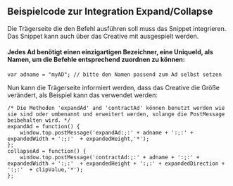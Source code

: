 ## Beispielcode zur Integration Expand/Collapse

Die Trägerseite die den Befehl ausführen soll muss das Snippet integrieren. Das Snippet kann auch über das Creative mit ausgespielt werden.

#### Jedes Ad benötigt einen einzigartigen Bezeichner, eine UniqueId, als Namen, um die Befehle entsprechend zuordnen zu können:
```
var adname = "myAD"; // bitte den Namen passend zum Ad selbst setzen
```

Nun kann die Trägerseite informiert werden, dass das Creative die Größe verändert, als Beispiel kann das verwendet werden:

```
/* Die Methoden 'expandAd' and 'contractAd' können benutzt werden wie sie sind oder umbenannt und erweitert werden, solange die PostMessage beibehalten wird. */
expandAd = function() {
    window.top.postMessage('expandAd:;:' + adname + ':;:' + expandedWidth + ':;:'  + expandedHeight,'*');
};
collapseAd = function() {
    window.top.postMessage('contractAd:;:' + adname + ':;:' + expandedWidth + ':;:'  + expandedHeight + ':;:' + expandedDirection + ':;:'  + clipValue,'*');
};
```

